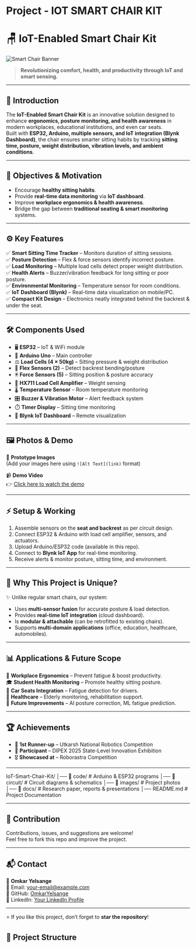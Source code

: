 # Project - IOT SMART CHAIR KIT
# 🪑 IoT-Enabled Smart Chair Kit  

![Smart Chair Banner](https://via.placeholder.com/1200x400.png?text=IoT+Enabled+Smart+Chair+Kit)  

> **Revolutionizing comfort, health, and productivity through IoT and smart sensing.**  

---

## 📖 Introduction  
The **IoT-Enabled Smart Chair Kit** is an innovative solution designed to enhance **ergonomics, posture monitoring, and health awareness** in modern workplaces, educational institutions, and even car seats.  
Built with **ESP32, Arduino, multiple sensors, and IoT integration (Blynk Dashboard)**, the chair ensures smarter sitting habits by tracking **sitting time, posture, weight distribution, vibration levels, and ambient conditions**.  

---

## 🎯 Objectives & Motivation  
- Encourage **healthy sitting habits**.  
- Provide **real-time data monitoring** via **IoT dashboard**.  
- Improve **workplace ergonomics & health awareness**.  
- Bridge the gap between **traditional seating & smart monitoring** systems.  

---

## ⚙️ Key Features  

✅ **Smart Sitting Time Tracker** – Monitors duration of sitting sessions.  
✅ **Posture Detection** – Flex & force sensors identify incorrect posture.  
✅ **Load Monitoring** – Multiple load cells detect proper weight distribution.  
✅ **Health Alerts** – Buzzer/vibration feedback for long sitting or poor posture.  
✅ **Environmental Monitoring** – Temperature sensor for room conditions.  
✅ **IoT Dashboard (Blynk)** – Real-time data visualization on mobile/PC.  
✅ **Compact Kit Design** – Electronics neatly integrated behind the backrest & under the seat.  

---

## 🛠️ Components Used  

- 🖥️ **ESP32** – IoT & WiFi module  
- 🔌 **Arduino Uno** – Main controller  
- ⚖️ **Load Cells (4 × 50kg)** – Sitting pressure & weight distribution  
- 📏 **Flex Sensors (2)** – Detect backrest bending/posture  
- 🖲️ **Force Sensors (5)** – Sitting position & posture accuracy  
- 📡 **HX711 Load Cell Amplifier** – Weight sensing  
- 🌡️ **Temperature Sensor** – Room temperature monitoring  
- 🎛️ **Buzzer & Vibration Motor** – Alert feedback system  
- ⏱️ **Timer Display** – Sitting time monitoring  
- 📱 **Blynk IoT Dashboard** – Remote visualization  

---

## 🖼️ Photos & Demo  

📸 **Prototype Images**  
(Add your images here using `![Alt Text](link)` format)  

📹 **Demo Video**  
👉 [Click here to watch the demo](https://your-video-link.com)  

---

## ⚡ Setup & Working  

1. Assemble sensors on the **seat and backrest** as per circuit design.  
2. Connect ESP32 & Arduino with load cell amplifier, sensors, and actuators.  
3. Upload Arduino/ESP32 code (available in this repo).  
4. Connect to **Blynk IoT App** for real-time monitoring.  
5. Receive alerts & monitor posture, sitting time, and environment.  

---

## 🚀 Why This Project is Unique?  

✨ Unlike regular smart chairs, our system:  
- Uses **multi-sensor fusion** for accurate posture & load detection.  
- Provides **real-time IoT integration** (cloud dashboard).  
- Is **modular & attachable** (can be retrofitted to existing chairs).  
- Supports **multi-domain applications** (office, education, healthcare, automobiles).  

---

## 📊 Applications & Future Scope  

🏢 **Workplace Ergonomics** – Prevent fatigue & boost productivity.  
🎓 **Student Health Monitoring** – Promote healthy sitting posture.  
🚗 **Car Seats Integration** – Fatigue detection for drivers.  
🏥 **Healthcare** – Elderly monitoring, rehabilitation support.  
🔮 **Future Improvements** – AI posture correction, ML fatigue prediction.  

---

## 🏆 Achievements  

- 🥈 **1st Runner-up** – Utkarsh National Robotics Competition  
- 🏅 **Participant** – DIPEX 2025 State-Level Innovation Exhibition  
- 🎖️ **Showcased at** – Roborastra Competition  

---

IoT-Smart-Chair-Kit/
│── 📁 code/ # Arduino & ESP32 programs
│── 📁 circuit/ # Circuit diagrams & schematics
│── 📁 images/ # Project photos
│── 📁 docs/ # Research paper, reports & presentations
│── README.md # Project Documentation


---

## 🙌 Contribution  

Contributions, issues, and suggestions are welcome!  
Feel free to fork this repo and improve the project.  

---

## 📬 Contact  

👤 **Omkar Yelsange**  
📧 Email: [your-email@example.com](mailto:your-email@example.com)  
🔗 GitHub: [OmkarYelsange](https://github.com/OmkarYelsange)  
💼 LinkedIn: [Your LinkedIn Profile](https://linkedin.com/in/your-linkedin)  

---

⭐ If you like this project, don’t forget to **star the repository**!  

## 📂 Project Structure  

